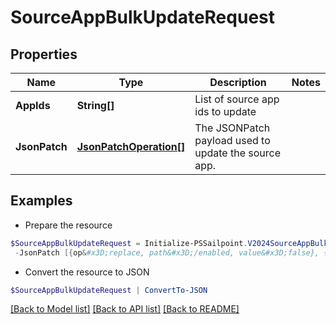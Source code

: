 # SourceAppBulkUpdateRequest
## Properties

Name | Type | Description | Notes
------------ | ------------- | ------------- | -------------
**AppIds** | **String[]** | List of source app ids to update | 
**JsonPatch** | [**JsonPatchOperation[]**](JsonPatchOperation.md) | The JSONPatch payload used to update the source app. | 

## Examples

- Prepare the resource
```powershell
$SourceAppBulkUpdateRequest = Initialize-PSSailpoint.V2024SourceAppBulkUpdateRequest  -AppIds [2c91808a7624751a01762f19d665220d, 2c91808a7624751a01762f19d67c220e, 2c91808a7624751a01762f19d692220f] `
 -JsonPatch [{op&#x3D;replace, path&#x3D;/enabled, value&#x3D;false}, {op&#x3D;replace, path&#x3D;/matchAllAccounts, value&#x3D;false}]
```

- Convert the resource to JSON
```powershell
$SourceAppBulkUpdateRequest | ConvertTo-JSON
```

[[Back to Model list]](../README.md#documentation-for-models) [[Back to API list]](../README.md#documentation-for-api-endpoints) [[Back to README]](../README.md)

